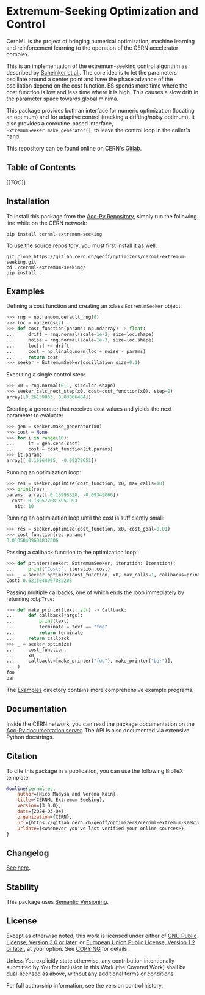 <!--
SPDX-FileCopyrightText: 2020 - 2025 CERN
SPDX-FileCopyrightText: 2023 - 2025 GSI Helmholtzzentrum für Schwerionenforschung
SPDX-FileNotice: All rights not expressly granted are reserved.

SPDX-License-Identifier: GPL-3.0-or-later OR EUPL-1.2+
-->

# Extremum-Seeking Optimization and Control

CernML is the project of bringing numerical optimization, machine learning and
reinforcement learning to the operation of the CERN accelerator complex.

This is an implementation of the extremum-seeking control algorithm as
described by [Scheinker et al.][]. The core idea is to let the parameters
oscillate around a center point and have the phase advance of the oscillation
depend on the cost function. ES spends more time where the cost function is low
and less time where it is high. This causes a slow drift in the parameter space
towards global minima.

[Scheinker et al.]: https://doi.org/10.1002/acs.3097

This package provides both an interface for numeric optimization (locating an
optimum) and for adaptive control (tracking a drifting/noisy optimum). It also
provides a coroutine-based interface, `ExtremumSeeker.make_generator()`, to
leave the control loop in the caller's hand.

This repository can be found online on CERN's [Gitlab][].

[Gitlab]: https://gitlab.cern.ch/geoff/optimizers/cernml-extremum-seeking/

## Table of Contents

[[_TOC_]]

## Installation

To install this package from the [Acc-Py Repository][], simply run the
following line while on the CERN network:

[Acc-Py Repository]: https://wikis.cern.ch/display/ACCPY/Getting+started+with+Acc-Py

```shell
pip install cernml-extremum-seeking
```

To use the source repository, you must first install it as well:

```shell
git clone https://gitlab.cern.ch/geoff/optimizers/cernml-extremum-seeking.git
cd ./cernml-extremum-seeking/
pip install .
```

## Examples

Defining a cost function and creating an :class:`ExtremumSeeker` object:

```python
>>> rng = np.random.default_rng(0)
>>> loc = np.zeros(2)
>>> def cost_function(params: np.ndarray) -> float:
...     drift = rng.normal(scale=1e-2, size=loc.shape)
...     noise = rng.normal(scale=1e-3, size=loc.shape)
...     loc[:] += drift
...     cost = np.linalg.norm(loc + noise - params)
...     return cost
>>> seeker = ExtremumSeeker(oscillation_size=0.1)
```

Executing a single control step:

```python
>>> x0 = rng.normal(0.1, size=loc.shape)
>>> seeker.calc_next_step(x0, cost=cost_function(x0), step=0)
array([0.26159863, 0.03066484])
```

Creating a generator that receives cost values and yields the next
parameter to evaluate:

```python
>>> gen = seeker.make_generator(x0)
>>> cost = None
>>> for i in range(10):
...     it = gen.send(cost)
...     cost = cost_function(it.params)
>>> it.params
array([ 0.16964995, -0.09272651])
```

Running an optimization loop:

```python
>>> res = seeker.optimize(cost_function, x0, max_calls=10)
>>> print(res)
params: array([ 0.16998328, -0.09349066])
  cost: 0.1895720815951993
   nit: 10
```


Running an optimization loop until the cost is sufficiently small:

```python
>>> res = seeker.optimize(cost_function, x0, cost_goal=0.01)
>>> cost_function(res.params)
0.01050409604837506
```

Passing a callback function to the optimization loop:

```python
>>> def printer(seeker: ExtremumSeeker, iteration: Iteration):
...     print("Cost:", iteration.cost)
>>> _ = seeker.optimize(cost_function, x0, max_calls=1, callbacks=printer)
Cost: 0.6215048967082203
```

Passing multiple callbacks, one of which ends the loop immediately by
returning :obj:`True`:

```python
>>> def make_printer(text: str) -> Callback:
...     def callback(*args):
...         print(text)
...         terminate = text == "foo"
...         return terminate
...     return callback
>>> _ = seeker.optimize(
...     cost_function,
...     x0,
...     callbacks=[make_printer("foo"), make_printer("bar")],
... )
foo
bar
```

The [Examples](/examples) directory contains more comprehensive example
programs.

Documentation
-------------

Inside the CERN network, you can read the package documentation on the [Acc-Py
documentation server][acc-py-docs]. The API is also documented via extensive
Python docstrings.

[acc-py-docs]: https://acc-py.web.cern.ch/gitlab/geoff/optimizers/cernml-extremum-seeking/

## Citation

To cite this package in a publication, you can use the following BibTeX
template:

```bibtex
@online{cernml-es,
    author={Nico Madysa and Verena Kain},
    title={CERNML Extremum Seeking},
    version={3.0.0},
    date={2024-03-04},
    organization={CERN},
    url={https://gitlab.cern.ch/geoff/optimizers/cernml-extremum-seeking/-/tags/v4.0.0},
    urldate={<whenever you've last verified your online sources>},
}
```

Changelog
---------

[See here](https://acc-py.web.cern.ch/gitlab/geoff/optimizers/cernml-extremum-seeking/docs/stable/changelog.html).

Stability
---------

This package uses [Semantic Versioning](https://semver.org/).

License
-------

Except as otherwise noted, this work is licensed under either of [GNU Public
License, Version 3.0 or later](LICENSES/GPL-3.0-or-later.txt), or [European
Union Public License, Version 1.2 or later](LICENSES/EUPL-1.2.txt), at your
option. See [COPYING](COPYING) for details.

Unless You explicitly state otherwise, any contribution intentionally submitted
by You for inclusion in this Work (the Covered Work) shall be dual-licensed as
above, without any additional terms or conditions.

For full authorship information, see the version control history.
